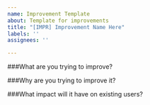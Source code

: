 ```yaml
---
name: Improvement Template
about: Template for improvements
title: "[IMPR] Improvement Name Here"
labels: ''
assignees: ''

---
```


###What are you trying to improve?

###Why are you trying to improve it?

###What impact will it have on existing users?
